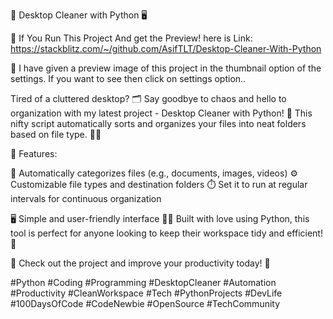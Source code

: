 🚀 Desktop Cleaner with Python 🖥️

🔗 If You Run This Project And get the Preview! here is Link: https://stackblitz.com/~/github.com/AsifTLT/Desktop-Cleaner-With-Python

🎉 I have given a preview image of this project in the thumbnail option of the settings. If you want to see then click on settings option..


Tired of a cluttered desktop? 🗂️ Say goodbye to chaos and hello to organization with my latest project - Desktop Cleaner with Python! 🌟 
This nifty script automatically sorts and organizes your files into neat folders based on file type. 📂✨


🔧 Features:

📁 Automatically categorizes files (e.g., documents, images, videos)
⚙️ Customizable file types and destination folders
⏱️ Set it to run at regular intervals for continuous organization

🖥️ Simple and user-friendly interface
👨‍💻 Built with love using Python, this tool is perfect for anyone looking to keep their workspace tidy and efficient! 💼


🔗 Check out the project and improve your productivity today! 🌟

#Python #Coding #Programming #DesktopCleaner #Automation #Productivity #CleanWorkspace 
#Tech #PythonProjects #DevLife #100DaysOfCode #CodeNewbie #OpenSource #TechCommunity
